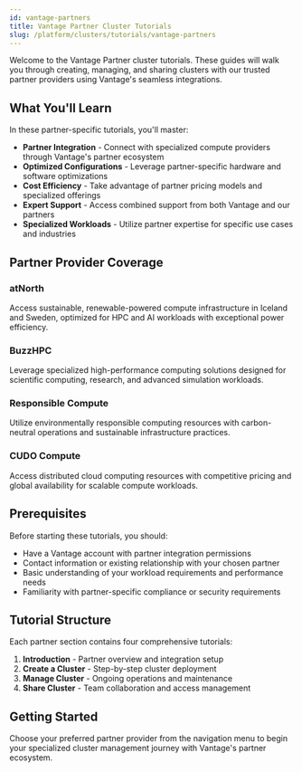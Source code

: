 ```yaml
---
id: vantage-partners
title: Vantage Partner Cluster Tutorials
slug: /platform/clusters/tutorials/vantage-partners
---
```


Welcome to the Vantage Partner cluster tutorials. These guides will walk you through creating, managing, and sharing clusters with our trusted partner providers using Vantage's seamless integrations.

## What You'll Learn

In these partner-specific tutorials, you'll master:

- **Partner Integration** - Connect with specialized compute providers through Vantage's partner ecosystem
- **Optimized Configurations** - Leverage partner-specific hardware and software optimizations
- **Cost Efficiency** - Take advantage of partner pricing models and specialized offerings
- **Expert Support** - Access combined support from both Vantage and our partners
- **Specialized Workloads** - Utilize partner expertise for specific use cases and industries

## Partner Provider Coverage

### atNorth

Access sustainable, renewable-powered compute infrastructure in Iceland and Sweden, optimized for HPC and AI workloads with exceptional power efficiency.

### BuzzHPC

Leverage specialized high-performance computing solutions designed for scientific computing, research, and advanced simulation workloads.

### Responsible Compute

Utilize environmentally responsible computing resources with carbon-neutral operations and sustainable infrastructure practices.

### CUDO Compute

Access distributed cloud computing resources with competitive pricing and global availability for scalable compute workloads.

## Prerequisites

Before starting these tutorials, you should:

- Have a Vantage account with partner integration permissions
- Contact information or existing relationship with your chosen partner
- Basic understanding of your workload requirements and performance needs
- Familiarity with partner-specific compliance or security requirements

## Tutorial Structure

Each partner section contains four comprehensive tutorials:

1. **Introduction** - Partner overview and integration setup
2. **Create a Cluster** - Step-by-step cluster deployment
3. **Manage Cluster** - Ongoing operations and maintenance
4. **Share Cluster** - Team collaboration and access management

## Getting Started

Choose your preferred partner provider from the navigation menu to begin your specialized cluster management journey with Vantage's partner ecosystem.
